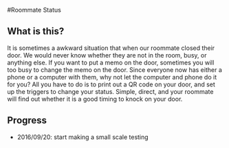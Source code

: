 #Roommate Status

<h2>What is this?</h2>
<p>It is sometimes a awkward situation that when our roommate closed their door. We would never know whether they are not in the room, busy, or anything else. If you want to put a memo on the door, sometimes you will too busy to change the memo on the door. Since everyone now has either a phone or a computer with them, why not let the computer and phone do it for you? All you have to do is to print out a QR code on your door, and set up the triggers to change your status. Simple, direct, and your roommate will find out whether it is a good timing to knock on your door.</p>

<h2>Progress</h2>
<ul>
	<li>2016/09/20: start making a small scale testing</li>
</ul>